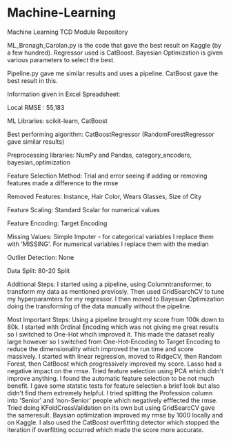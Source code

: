 # Machine-Learning
Machine Learning TCD Module Repository

ML_Bronagh_Carolan.py is the code that gave the best result on Kaggle (by a few hundred). Regressor used is CatBoost.
Bayesian Optimization is given various parameters to select the best. 

Pipeline.py gave me similar results and uses a pipeline. CatBoost gave the best result in this.

Information given in Excel Spreadsheet:

Local RMSE : 55,183

ML Libraries: scikit-learn, CatBoost

Best performing algorithm: CatBoostRegressor (RandomForestRegressor gave similar results)

Preprocessing libraries: NumPy and Pandas, category_encoders, bayesian_optimization

Feature Selection Method: Trial and error seeing if adding or removing features made a difference to the rmse

Removed Features: Instance, Hair Color, Wears Glasses, Size of City

Feature Scaling: Standard Scalar for numerical values

Feature Encoding: Target Encoding

Missing Values: Simple Imputer - for categorical variables I replace them with 'MISSING'. For numerical variables I replace them with the median

Outlier Detection: None

Data Split: 80-20 Split

Additional Steps: I started using a pipeline, using Columntransformer, to transform my data as mentioned previosly. Then used GridSearchCV to tune my hyperparamters for my regressor. I then moved to Bayesian Optimization doing the transforming of the data manually without the pipeline.

Most Important Steps: Using a pipeline brought my score from 100k down to 80k. I started with Ordinal Encoding which was not giving me great results so I switched to One-Hot whcih improved it. This made the dataset really large however so I switched from One-Hot-Encoding to Target Encoding to reduce the dimensionality which improved the run time and score massively. I started with linear regression, moved to RidgeCV, then Random Forest, then CatBoost which progressively improved my score. Lasso had a negative impact on the rmse. Tried feature selection using PCA which didn't improve anything. I found the automatic feature selection to be not much benefit. I gave some statstic tests for feature selection a brief look but also didn't find them extremely helpful. I tried splitting the Profession column into 'Senior' and 'non-Senior' people which negatively efffected the rmse. Tried doing KFoldCrossValidation on its own but using GridSearcCV gave the sameresult. Baysian optimization improved my rmse by 1000 locally and on Kaggle. I also used the CatBoost overfitting detector which stopped the iteration if overfitting occurred which made the score more accurate.






